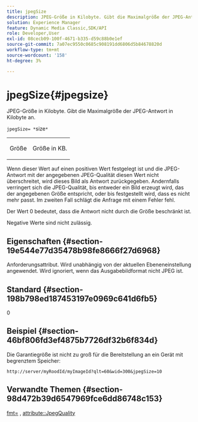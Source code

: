 ```yaml
---
title: jpegSize
description: JPEG-Größe in Kilobyte. Gibt die Maximalgröße der JPEG-Antwort in Kilobyte an.
solution: Experience Manager
feature: Dynamic Media Classic,SDK/API
role: Developer,User
exl-id: 08cecb09-100f-4671-b335-d59c88b0e1ef
source-git-commit: 7a07ec9550c0685c908191dd6806d5b84678820d
workflow-type: tm+mt
source-wordcount: '158'
ht-degree: 3%

---
```


# jpegSize{#jpegsize}

JPEG-Größe in Kilobyte. Gibt die Maximalgröße der JPEG-Antwort in Kilobyte an.

`jpegSize= *`size`*`

<table id="simpletable_EC2A8D8B65854B45B9CB184DA1069355"> 
 <tr class="strow"> 
  <td class="stentry"> <p><span class="codeph"> <span class="varname"> Größe</span></span> </p> </td> 
  <td class="stentry"> <p>Größe in KB. </p></td> 
 </tr> 
</table>

Wenn dieser Wert auf einen positiven Wert festgelegt ist und die JPEG-Antwort mit der angegebenen JPEG-Qualität diesen Wert nicht überschreitet, wird dieses Bild als Antwort zurückgegeben. Andernfalls verringert sich die JPEG-Qualität, bis entweder ein Bild erzeugt wird, das der angegebenen Größe entspricht, oder bis festgestellt wird, dass es nicht mehr passt. Im zweiten Fall schlägt die Anfrage mit einem Fehler fehl.

Der Wert 0 bedeutet, dass die Antwort nicht durch die Größe beschränkt ist.

Negative Werte sind nicht zulässig.

## Eigenschaften {#section-19e544e77d35478b98fe8666f27d6968}

Anforderungsattribut. Wird unabhängig von der aktuellen Ebeneneinstellung angewendet. Wird ignoriert, wenn das Ausgabebildformat nicht JPEG ist.

## Standard {#section-198b798ed187453197e0969c641d6fb5}

0

## Beispiel {#section-46bf806fd3ef4875b7726df32b6f834d}

Die Garantiegröße ist nicht zu groß für die Bereitstellung an ein Gerät mit begrenztem Speicher:

`http://server/myRoodId/myImageId?qlt=60&wid=300&jpegSize=10`

## Verwandte Themen {#section-98d472b39d6547969fce6dd86748c153}

[fmt=](../../../../../is-api/http-ref/image-serving-api-ref/c-http-protocol-reference/c-command-reference/r-is-http-fmt.md#reference-cdf10043423b45ba9fe15157fb3ae37a) , [attribute::JpegQuality](../../../../../is-api/image-catalog/image-serving-api-ref/c-image-catalog-reference/c-attributes-reference/r-jpegquality.md#reference-4a879e7c46024c8a898a9fd226f9eb09)
